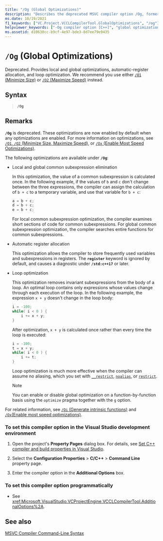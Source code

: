 ```yaml
---
title: "/Og (Global Optimizations)"
description: "Describes the deprecated MSVC compiler option /Og, formerly used to enable global optimizations."
ms.date: 10/19/2021
f1_keywords: ["VC.Project.VCCLCompilerTool.GlobalOptimizations", "/og"]
helpviewer_keywords: ["-Og compiler option [C++]", "global optimizations compiler option [C++]", "automatic register allocation", "/Og compiler option [C++]", "loop structures, optimizing", "common subexpression elimination", "Og compiler option [C++]"]
ms.assetid: d10630cc-b9cf-4e97-bde3-8d7ee79e9435
---
```

# `/Og` (Global Optimizations)

Deprecated. Provides local and global optimizations, automatic-register allocation, and loop optimization. We recommend you use either [`/O1` (Minimize Size)](o1-o2-minimize-size-maximize-speed.md) or [`/O2` (Maximize Speed)](o1-o2-minimize-size-maximize-speed.md) instead.

## Syntax

> **`/Og`**

## Remarks

**`/Og`** is deprecated. These optimizations are now enabled by default when any optimizations are enabled. For more information on optimizations, see [`/O1`, `/O2` (Minimize Size, Maximize Speed)](o1-o2-minimize-size-maximize-speed.md), or [`/Ox` (Enable Most Speed Optimizations)](ox-full-optimization.md).

The following optimizations are available under **`/Og`**:

- Local and global common subexpression elimination

   In this optimization, the value of a common subexpression is calculated once. In the following example, if the values of `b` and `c` don't change between the three expressions, the compiler can assign the calculation of `b + c` to a temporary variable, and use that variable for `b + c`:

    ```C
    a = b + c;
    d = b + c;
    e = b + c;
    ```

   For local common subexpression optimization, the compiler examines short sections of code for common subexpressions. For global common subexpression optimization, the compiler searches entire functions for common subexpressions.

- Automatic register allocation

   This optimization allows the compiler to store frequently used variables and subexpressions in registers. The **`register`** keyword is ignored by default, and causes a diagnostic under **`/std:c++17`** or later.

- Loop optimization

   This optimization removes invariant subexpressions from the body of a loop. An optimal loop contains only expressions whose values change through each execution of the loop. In the following example, the expression `x + y` doesn't change in the loop body:

    ```C
    i = -100;
    while( i < 0 ) {
        i += x + y;
    }
    ```

   After optimization, `x + y` is calculated once rather than every time the loop is executed:

    ```C
    i = -100;
    t = x + y;
    while( i < 0 ) {
        i += t;
    }
    ```

   Loop optimization is much more effective when the compiler can assume no aliasing, which you set with [`__restrict`](../../cpp/extension-restrict.md), [`noalias`](../../cpp/noalias.md), or [`restrict`](../../cpp/restrict.md).

   > [!NOTE]
   > You can enable or disable global optimization on a function-by-function basis using the `optimize` pragma together with the `g` option.

For related information, see [`/Oi` (Generate intrinsic functions)](oi-generate-intrinsic-functions.md) and [`/Ox`(Enable most speed optimizations)](ox-full-optimization.md).

### To set this compiler option in the Visual Studio development environment

1. Open the project's **Property Pages** dialog box. For details, see [Set C++ compiler and build properties in Visual Studio](../working-with-project-properties.md).

1. Select the **Configuration Properties** > **C/C++** > **Command Line** property page.

1. Enter the compiler option in the **Additional Options** box.

### To set this compiler option programmatically

- See <xref:Microsoft.VisualStudio.VCProjectEngine.VCCLCompilerTool.AdditionalOptions%2A>.

## See also

[MSVC Compiler Command-Line Syntax](compiler-command-line-syntax.md)
